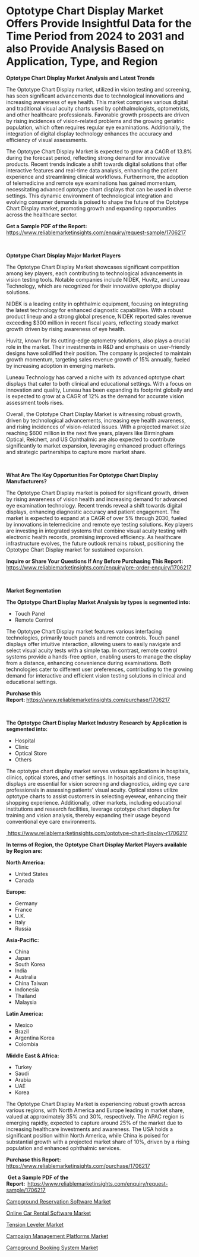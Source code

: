 <p><h1>Optotype Chart Display Market Offers Provide Insightful Data for the Time Period from 2024 to 2031 and also Provide Analysis Based on Application, Type, and Region</h1></p><p><strong>Optotype Chart Display Market Analysis and Latest Trends</strong></p>
<p><p>The Optotype Chart Display market, utilized in vision testing and screening, has seen significant advancements due to technological innovations and increasing awareness of eye health. This market comprises various digital and traditional visual acuity charts used by ophthalmologists, optometrists, and other healthcare professionals. Favorable growth prospects are driven by rising incidences of vision-related problems and the growing geriatric population, which often requires regular eye examinations. Additionally, the integration of digital display technology enhances the accuracy and efficiency of visual assessments.</p><p>The Optotype Chart Display Market is expected to grow at a CAGR of 13.8% during the forecast period, reflecting strong demand for innovative products. Recent trends indicate a shift towards digital solutions that offer interactive features and real-time data analysis, enhancing the patient experience and streamlining clinical workflows. Furthermore, the adoption of telemedicine and remote eye examinations has gained momentum, necessitating advanced optotype chart displays that can be used in diverse settings. This dynamic environment of technological integration and evolving consumer demands is poised to shape the future of the Optotype Chart Display market, promoting growth and expanding opportunities across the healthcare sector.</p></p>
<p><strong>Get a Sample PDF of the Report:&nbsp;</strong> <a href="https://www.reliablemarketinsights.com/enquiry/request-sample/1706217?utm_campaign=1622&utm_medium=2&utm_source=Github&utm_content=ia&utm_term=21102024&utm_id=optotype-chart-display">https://www.reliablemarketinsights.com/enquiry/request-sample/1706217</a></p>
<p>&nbsp;</p>
<p><strong>Optotype Chart Display Major Market Players</strong></p>
<p><p>The Optotype Chart Display Market showcases significant competition among key players, each contributing to technological advancements in vision testing tools. Notable companies include NIDEK, Huvitz, and Luneau Technology, which are recognized for their innovative optotype display solutions.</p><p>NIDEK is a leading entity in ophthalmic equipment, focusing on integrating the latest technology for enhanced diagnostic capabilities. With a robust product lineup and a strong global presence, NIDEK reported sales revenue exceeding $300 million in recent fiscal years, reflecting steady market growth driven by rising awareness of eye health.</p><p>Huvitz, known for its cutting-edge optometry solutions, also plays a crucial role in the market. Their investments in R&D and emphasis on user-friendly designs have solidified their position. The company is projected to maintain growth momentum, targeting sales revenue growth of 15% annually, fueled by increasing adoption in emerging markets.</p><p>Luneau Technology has carved a niche with its advanced optotype chart displays that cater to both clinical and educational settings. With a focus on innovation and quality, Luneau has been expanding its footprint globally and is expected to grow at a CAGR of 12% as the demand for accurate vision assessment tools rises.</p><p>Overall, the Optotype Chart Display Market is witnessing robust growth, driven by technological advancements, increasing eye health awareness, and rising incidences of vision-related issues. With a projected market size reaching $600 million in the next five years, players like Birmingham Optical, Reichert, and US Ophthalmic are also expected to contribute significantly to market expansion, leveraging enhanced product offerings and strategic partnerships to capture more market share.</p></p>
<p>&nbsp;</p>
<p><strong>What Are The Key Opportunities For Optotype Chart Display Manufacturers?</strong></p>
<p><p>The Optotype Chart Display market is poised for significant growth, driven by rising awareness of vision health and increasing demand for advanced eye examination technology. Recent trends reveal a shift towards digital displays, enhancing diagnostic accuracy and patient engagement. The market is expected to expand at a CAGR of over 5% through 2030, fueled by innovations in telemedicine and remote eye testing solutions. Key players are investing in integrated systems that combine visual acuity testing with electronic health records, promising improved efficiency. As healthcare infrastructure evolves, the future outlook remains robust, positioning the Optotype Chart Display market for sustained expansion.</p></p>
<p><strong>Inquire or Share Your Questions If Any Before Purchasing This Report:</strong> <a href="https://www.reliablemarketinsights.com/enquiry/pre-order-enquiry/1706217?utm_campaign=1622&utm_medium=2&utm_source=Github&utm_content=ia&utm_term=21102024&utm_id=optotype-chart-display">https://www.reliablemarketinsights.com/enquiry/pre-order-enquiry/1706217</a></p>
<p>&nbsp;</p>
<p><strong>Market Segmentation</strong></p>
<p><strong>The Optotype Chart Display Market Analysis by types is segmented into:</strong></p>
<p><ul><li>Touch Panel</li><li>Remote Control</li></ul></p>
<p><p>The Optotype Chart Display market features various interfacing technologies, primarily touch panels and remote controls. Touch panel displays offer intuitive interaction, allowing users to easily navigate and select visual acuity tests with a simple tap. In contrast, remote control systems provide a hands-free option, enabling users to manage the display from a distance, enhancing convenience during examinations. Both technologies cater to different user preferences, contributing to the growing demand for interactive and efficient vision testing solutions in clinical and educational settings.</p></p>
<p><strong>Purchase this Report:&nbsp;</strong><a href="https://www.reliablemarketinsights.com/purchase/1706217?utm_campaign=1622&utm_medium=2&utm_source=Github&utm_content=ia&utm_term=21102024&utm_id=optotype-chart-display">https://www.reliablemarketinsights.com/purchase/1706217</a></p>
<p>&nbsp;</p>
<p><strong>The Optotype Chart Display Market Industry Research by Application is segmented into:</strong></p>
<p><ul><li>Hospital</li><li>Clinic</li><li>Optical Store</li><li>Others</li></ul></p>
<p><p>The optotype chart display market serves various applications in hospitals, clinics, optical stores, and other settings. In hospitals and clinics, these displays are essential for vision screening and diagnostics, aiding eye care professionals in assessing patients' visual acuity. Optical stores utilize optotype charts to assist customers in selecting eyewear, enhancing their shopping experience. Additionally, other markets, including educational institutions and research facilities, leverage optotype chart displays for training and vision analysis, thereby expanding their usage beyond conventional eye care environments.</p></p>
<p><a href="https://www.reliablemarketinsights.com/optotype-chart-display-r1706217?utm_campaign=1622&utm_medium=2&utm_source=Github&utm_content=ia&utm_term=21102024&utm_id=optotype-chart-display">&nbsp;https://www.reliablemarketinsights.com/optotype-chart-display-r1706217</a></p>
<p><strong>In terms of Region, the Optotype Chart Display Market Players available by Region are:</strong></p>
<p>
    <p> <strong> North America: </strong>
        <ul>
            <li>United States</li>
            <li>Canada</li>
        </ul>
        </p> 
    <p> <strong> Europe: </strong>
        <ul>
            <li>Germany</li>
            <li>France</li>
            <li>U.K.</li>
            <li>Italy</li>
            <li>Russia</li>
        </ul>
        </p> 
    <p> <strong> Asia-Pacific: </strong>
        <ul>
            <li>China</li>
            <li>Japan</li>
            <li>South Korea</li>
            <li>India</li>
            <li>Australia</li>
            <li>China Taiwan</li>
            <li>Indonesia</li>
            <li>Thailand</li>
            <li>Malaysia</li>
        </ul>
        </p> 
    <p> <strong> Latin America: </strong>
        <ul>
            <li>Mexico</li>
            <li>Brazil</li>
            <li>Argentina Korea</li>
            <li>Colombia</li>
        </ul>
        </p> 
    <p> <strong> Middle East & Africa: </strong>
        <ul>
            <li>Turkey</li>
            <li>Saudi</li>
            <li>Arabia</li>
            <li>UAE</li>
            <li>Korea</li>
        </ul>
    </p>
    </p>
<p><p>The Optotype Chart Display Market is experiencing robust growth across various regions, with North America and Europe leading in market share, valued at approximately 35% and 30%, respectively. The APAC region is emerging rapidly, expected to capture around 25% of the market due to increasing healthcare investments and awareness. The USA holds a significant position within North America, while China is poised for substantial growth with a projected market share of 10%, driven by a rising population and enhanced ophthalmic services.</p></p>
<p><strong>Purchase this Report: </strong><a href="https://www.reliablemarketinsights.com/purchase/1706217?utm_campaign=1622&utm_medium=2&utm_source=Github&utm_content=ia&utm_term=21102024&utm_id=optotype-chart-display">https://www.reliablemarketinsights.com/purchase/1706217</a></p>
<p>&nbsp;<strong>Get a Sample PDF of the Report:&nbsp;&nbsp;</strong><a href="https://www.reliablemarketinsights.com/enquiry/request-sample/1706217?utm_campaign=1622&utm_medium=2&utm_source=Github&utm_content=ia&utm_term=21102024&utm_id=optotype-chart-display">https://www.reliablemarketinsights.com/enquiry/request-sample/1706217</a></p>
<p><strong></strong></p>
<p><p><a href="https://www.linkedin.com/pulse/unveiling-market-trends-global-campground-reservation-software-ocq5c?utm_campaign=1622&utm_medium=2&utm_source=Github&utm_content=ia&utm_term=21102024&utm_id=optotype-chart-display">Campground Reservation Software Market</a></p><p><a href="https://www.linkedin.com/pulse/online-car-rental-software-market-outlook-forecast-from-t7pyc?utm_campaign=1622&utm_medium=2&utm_source=Github&utm_content=ia&utm_term=21102024&utm_id=optotype-chart-display">Online Car Rental Software Market</a></p><p><a href="https://issuu.com/reportprime-2/docs/tension-leveler-market-size-2030.pp_eda030d1f5e42d?utm_campaign=1622&utm_medium=2&utm_source=Github&utm_content=ia&utm_term=21102024&utm_id=optotype-chart-display">Tension Leveler Market</a></p><p><a href="https://www.linkedin.com/pulse/campaign-management-platforms-market-outlook-complete-industry-p3j3c?utm_campaign=1622&utm_medium=2&utm_source=Github&utm_content=ia&utm_term=21102024&utm_id=optotype-chart-display">Campaign Management Platforms Market</a></p><p><a href="https://www.linkedin.com/pulse/regional-adaptations-global-campground-booking-system-rfzuc?utm_campaign=1622&utm_medium=2&utm_source=Github&utm_content=ia&utm_term=21102024&utm_id=optotype-chart-display">Campground Booking System Market</a></p></p>